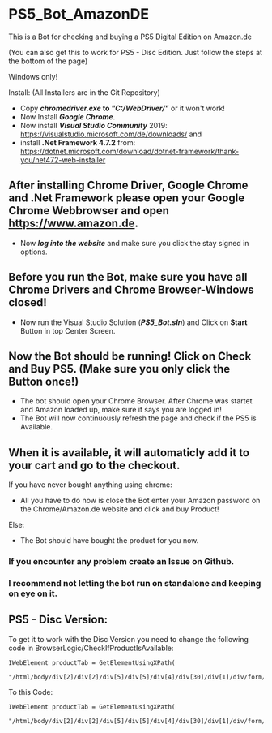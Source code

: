 # PS5_Bot_AmazonDE
This is a Bot for checking and buying a PS5 Digital Edition on Amazon.de

(You can also get this to work for PS5 - Disc Edition. Just follow the steps at the bottom of the page)

Windows only!

Install: (All Installers are in the Git Repository)
* Copy **_chromedriver.exe_ to _"C:/WebDriver/"_** or it won't work!
* Now Install **_Google Chrome_**.
* Now install **_Visual Studio Community_** 2019: https://visualstudio.microsoft.com/de/downloads/ and
* install **.Net Framework 4.7.2** from: https://dotnet.microsoft.com/download/dotnet-framework/thank-you/net472-web-installer 

## After installing Chrome Driver, Google Chrome and .Net Framework please open your Google Chrome Webbrowser and open https://www.amazon.de. 
* Now **_log into the website_** and make sure you click the stay signed in options.

## Before you run the Bot, make sure you have all Chrome Drivers and Chrome Browser-Windows closed!
* Now run the Visual Studio Solution (**_PS5_Bot.sln_**) and Click on **Start** Button in top Center Screen.

## Now the Bot should be running! Click on Check and Buy PS5. (Make sure you only click the Button once!)
* The bot should open your Chrome Browser. After Chrome was startet and Amazon loaded up, make sure it says you are logged in!
* The Bot will now continuously refresh the page and check if the PS5 is Available.

## When it is available, it will automaticly add it to your cart and go to the checkout. 

If you have never bought anything using chrome:
* All you have to do now is close the Bot enter your Amazon password on the Chrome/Amazon.de website and click and buy Product!

Else:
* The Bot should have bought the product for you now.

### If you encounter any problem create an Issue on Github.

### I recommend not letting the bot run on standalone and keeping on eye on it.


## PS5 - Disc Version:
To get it to work with the Disc Version you need to change the following code in BrowserLogic/CheckIfProductIsAvailable:
```
IWebElement productTab = GetElementUsingXPath(
                "/html/body/div[2]/div[2]/div[5]/div[5]/div[4]/div[30]/div[1]/div/form/div/ul/li[7]");
```
To this Code:
```
IWebElement productTab = GetElementUsingXPath(
                "/html/body/div[2]/div[2]/div[5]/div[5]/div[4]/div[30]/div[1]/div/form/div/ul/li[6]");
```
